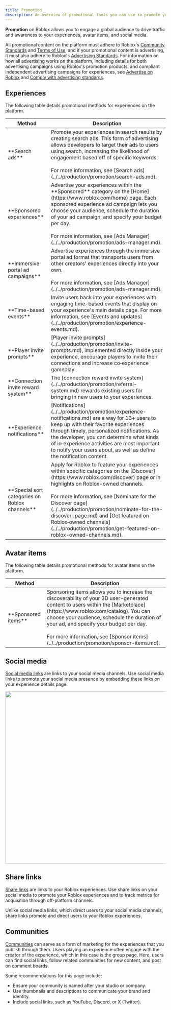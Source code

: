 ```yaml
---
title: Promotion
description: An overview of promotional tools you can use to promote your experiences, avatar items, and social media.
---
```


**Promotion** on Roblox allows you to engage a global audience to drive traffic and awareness to your experiences, avatar items, and social media.

All promotional content on the platform must adhere to Roblox's [Community Standards](https://en.help.roblox.com/hc/articles/203313410) and [Terms of Use](https://en.help.roblox.com/hc/en-us/articles/115004647846), and if your promotional content is advertising, it must also adhere to Roblox's [Advertising Standards](https://en.help.roblox.com/hc/articles/13722260778260). For information on how all advertising works on the platform, including details for both advertising campaigns using Roblox's promotion products, and compliant independent advertising campaigns for experiences, see [Advertise on Roblox](../../production/promotion/advertise-on-roblox.md) and [Comply with advertising standards](../../production/promotion/comply-with-advertising-standards.md).

## Experiences

The following table details promotional methods for experiences on the platform.

<table>
<thead>
  <tr>
    <th>Method</th>
    <th>Description</th>
  </tr>
</thead>
<tbody>
  <tr>
		<td>**Search ads**</td>
		<td>Promote your experiences in search results by creating search ads.  This form of advertising allows developers to target their ads to users using search, increasing the likelihood of engagement based off of specific keywords.
		<br /><br />For more information, see [Search ads](../../production/promotion/search-ads.md).</td>
  </tr>
  <tr>
		<td>**Sponsored experiences**</td>
		<td>Advertise your experiences within the **Sponsored** category on the [Home](https://www.roblox.com/home) page. Each sponsored experience ad campaign lets you choose your audience, schedule the duration of your ad campaign, and specify your budget per day.<br /><br />For more information, see [Ads Manager](../../production/promotion/ads-manager.md).</td>
  </tr>
	<tr>
		<td>**Immersive portal ad campaigns**</td>
		<td>Advertise experiences through the immersive portal ad format that transports users from other creators' experiences directly into your own.<br /><br />For more information, see [Ads Manager](../../production/promotion/ads-manager.md).</td>
	</tr>
	<tr>
		<td>**Time-based events**</td>
		<td>Invite users back into your experiences with engaging time-based events that display on your experience's main details page. For more information, see [Events and updates](../../production/promotion/experience-events.md).</td>
	</tr>
	<tr>
		<td>**Player invite prompts**</td>
		<td>[Player invite prompts](../../production/promotion/invite-prompts.md), implemented directly inside your experience, encourage players to invite their connections and increase co‑experience gameplay.</td>
	</tr>
	<tr>
		<td>**Connection invite reward system**</td>
		<td>The [connection reward invite system](../../production/promotion/referral-system.md) rewards existing users for bringing in new users to your experiences.</td>
	</tr>
	<tr>
		<td>**Experience notifications**</td>
		<td>[Notifications](../../production/promotion/experience-notifications.md) are a way for 13+ users to keep up with their favorite experiences through timely, personalized notifications. As the developer, you can determine what kinds of in‑experience activities are most important to notify your users about, as well as define the notification content.</td>
	</tr>
  <tr>
		<td>**Special sort categories on Roblox channels**</td>
		<td>Apply for Roblox to feature your experiences within specific categories on the [Discover](https://www.roblox.com/discover) page or in highlights on Roblox-owned channels.<br /><br />For more information, see [Nominate for the Discover page](../../production/promotion/nominate-for-the-discover-page.md) and [Get featured on Roblox‑owned channels](../../production/promotion/get-featured-on-roblox-owned-channels.md).</td>
	</tr>
</tbody>
</table>

## Avatar items

The following table details promotional methods for avatar items on the platform.

<table>
<thead>
	<tr>
		<th>Method</th>
		<th>Description</th>
	</tr>
</thead>
<tbody>
	<tr>
		<td>**Sponsored items**</td>
		<td>Sponsoring items allows you to increase the discoverability of your 3D user-generated content to users within the [Marketplace](https://www.roblox.com/catalog). You can choose your audience, schedule the duration of your ad, and specify your budget per day.<br /><br />For more information, see [Sponsor items](../../production/promotion/sponsor-items.md).</td>
	</tr>
</tbody>
</table>

## Social media

[Social media links](./social-media-links.md) are links to your social media channels. Use social media links to promote your social media presence by embedding these links on your experience details page.

<img src="../../assets/promotion/misc/Social-Links-Example.png" width="540" />

## Share links

[Share links](./share-links.md) are links to your Roblox experiences. Use share links on your social media to promote your Roblox experiences and to track metrics for acquisition through off-platform channels.

Unlike social media links, which direct users to your social media channels, share links promote and direct users to your Roblox experiences.

## Communities

[Communities](../../projects/groups.md) can serve as a form of marketing for the experiences that you publish through them. Users playing an experience often engage with the creator of the experience, which in this case is the group page. Here, users can find social links, follow related communities for new content, and post on comment boards.

Some recommendations for this page include:

- Ensure your community is named after your studio or company.
- Use thumbnails and descriptions to communicate your brand and identity.
- Include social links, such as YouTube, Discord, or X (Twitter).
